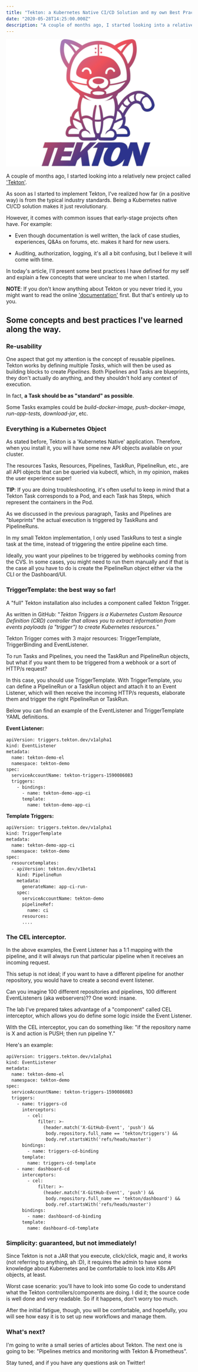 ```yaml
---
title: "Tekton: a Kubernetes Native CI/CD Solution and my own Best Practices."
date: "2020-05-28T14:25:00.000Z"
description: "A couple of months ago, I started looking into a relatively new project called Tekton. As soon as I started to implement Tekton, I've realized how far (in a positive way) is from the typical industry standards. Being a Kubernetes native CI/CD solution makes it just revolutionary."
---
```


!['tekton-logo'](./tekton-logo.png)

A couple of months ago, I started looking into a relatively new project called ['Tekton'](https://tekton.dev).

As soon as I started to implement Tekton, I've realized how far (in a positive way) is from the typical industry standards. Being a Kubernetes native CI/CD solution makes it just revolutionary.

However, it comes with common issues that early-stage projects often have. For example:

- Even though documentation is well written, the lack of case studies, experiences, Q&As on forums, etc. makes it hard for new users.

- Auditing, authorization, logging, it's all a bit confusing, but I believe it will come with time.

In today's article, I'll present some best practices I have defined for my self and explain a few concepts that were unclear to me when I started.

**NOTE**: If you don't know anything about Tekton or you never tried it, you might want to read the online ['documentation'](https://tekton.dev/docs/) first. But that's entirely up to you.

## Some concepts and best practices I've learned along the way.


### Re-usability

One aspect that got my attention is the concept of reusable pipelines. Tekton works by defining multiple *Tasks*, which will then be used as building blocks to create *Pipelines*. Both Pipelines and Tasks are blueprints, they don't actually do anything, and they shouldn't hold any context of execution.

In fact, **a Task should be as "standard" as possible**.

Some Tasks examples could be *build-docker-image, push-docker-image, run-app-tests, download-jar*, etc.


### Everything is a Kubernetes Object

As stated before, Tekton is a 'Kubernetes Native' application. Therefore, when you install it, you will have some new API objects available on your cluster.

The resources Tasks, Resources, Pipelines, TaskRun, PipelineRun, etc., are all API objects that can be queried via kubectl, which, in my opinion, makes the user experience super!

**TIP**: If you are doing troubleshooting, it's often useful to keep in mind that a Tekton Task corresponds to a Pod, and each Task has Steps, which represent the containers in the Pod.

As we discussed in the previous paragraph, Tasks and Pipelines are "blueprints" the actual execution is triggered by TaskRuns and PipelineRuns.

In my small Tekton implementation, I only used TaskRuns to test a single task at the time, instead of triggering the entire pipeline each time.

Ideally, you want your pipelines to be triggered by webhooks coming from the CVS. In some cases, you might need to run them manually and if that is the case all you have to do is create the PipelineRun object either via the CLI or the Dashboard/UI.


### TriggerTemplate: the best way so far!

A "full" Tekton installation also includes a component called Tekton Trigger.

As written in GitHub: 
"*Tekton Triggers is a Kubernetes Custom Resource Definition (CRD) controller that allows you to extract information from events payloads (a "trigger") to create Kubernetes resources.*"

Tekton Trigger comes with 3 major resources: TriggerTemplate, TriggerBinding and EventListener.

To run Tasks and Pipelines, you need the TaskRun and PipelineRun objects, but what if you want them to be triggered from a webhook or a sort of HTTP/s request?

In this case, you should use TriggerTemplate. With TriggerTemplate, you can define a PipelineRun or a TaskRun object and attach it to an Event Listener, which will then receive the incoming HTTP/s requests, elaborate them and trigger the right PipelineRun or TaskRun.

Below you can find an example of the EventListener and TriggerTemplate YAML definitions.


**Event Listener:**
```
apiVersion: triggers.tekton.dev/v1alpha1
kind: EventListener
metadata:
  name: tekton-demo-el
  namespace: tekton-demo
spec:
  serviceAccountName: tekton-triggers-1590086083
  triggers:
    - bindings:
      - name: tekton-demo-app-ci
      template:
        name: tekton-demo-app-ci
```

**Template Triggers:**
```
apiVersion: triggers.tekton.dev/v1alpha1
kind: TriggerTemplate
metadata:
  name: tekton-demo-app-ci
  namespace: tekton-demo
spec:
  resourcetemplates:
  - apiVersion: tekton.dev/v1beta1
    kind: PipelineRun
    metadata:
      generateName: app-ci-run-
    spec:
      serviceAccountName: tekton-demo
      pipelineRef:
        name: ci
      resources:
      ....
```


### The CEL interceptor.

In the above examples, the Event Listener has a 1:1 mapping with the pipeline, and it will always run that particular pipeline when it receives an incoming request.

This setup is not ideal; if you want to have a different pipeline for another repository, you would have to create a second event listener.

Can you imagine 100 different repositories and pipelines, 100 different EventListeners (aka webservers)?? One word: insane.

The lab I've prepared takes advantage of a "component" called CEL interceptor, which allows you do define some logic inside the Event Listener.

With the CEL interceptor, you can do something like: "if the repository name is X and action is PUSH; then run pipeline Y." 

Here's an example:

```
apiVersion: triggers.tekton.dev/v1alpha1
kind: EventListener
metadata:
  name: tekton-demo-el
  namespace: tekton-demo
spec:
  serviceAccountName: tekton-triggers-1590086083
  triggers:
    - name: triggers-cd
      interceptors:
        - cel:
            filter: >-
              (header.match('X-GitHub-Event', 'push') &&
               body.repository.full_name == 'tekton/triggers') &&
               body.ref.startsWith('refs/heads/master')
      bindings:
        - name: triggers-cd-binding
      template:
        name: triggers-cd-template
    - name: dashboard-cd
      interceptors:
        - cel:
            filter: >-
              (header.match('X-GitHub-Event', 'push') &&
               body.repository.full_name == 'tekton/dashboard') &&
               body.ref.startsWith('refs/heads/master')
      bindings:
        - name: dashboard-cd-binding
      template:
        name: dashboard-cd-template
```


### Simplicity: guaranteed, but not immediately!

Since Tekton is not a JAR that you execute, click/click, magic and, it works (not referring to anything, ah :D), it requires the admin to have some knowledge about Kubernetes and be comfortable to look into K8s API objects, at least.

Worst case scenario: you'll have to look into some Go code to understand what the Tekton controllers/components are doing. I did it; the source code is well done and very readable. So if it happens, don't worry too much.

After the initial fatigue, though, you will be comfortable, and hopefully, you will see how easy it is to set up new workflows and manage them.


### What's next?

I'm going to write a small series of articles about Tekton. The next one is going to be: "Pipelines metrics and monitoring with Tekton & Prometheus".

Stay tuned, and if you have any questions ask on Twitter!
